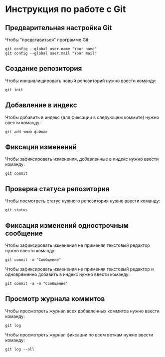 # **Инструкция по работе с Git**

## Предварительная настройка Git

Чтобы "представиться" программе Git:

    git config --global user.name "Your name"
    git config --global user.mail "Your mail"

## Создание репозитория

Чтобы инициалищировать новый репозиторий нужно ввести команду:

    git init

## Добавление в индекс

Чтобы добавить в индекс (для фиксации в следующем коммите) нужно ввести команду:

    git add <имя файла>

## Фиксация изменений

Чтобы зафиксировать изменения, добавленные в индекс нужно ввести команду:

    git commit

## Проверка статуса репозитория

Чтобы посмотреть статус нужного репозитория нужно ввести команду:

    git status

## Фиксация изменений однострочным сообщение

Чтобы зафиксировать изменения не применяя текстовый редактор нужно ввести команду:

    git commit -m "Сообщение"

Чтобы зафиксировать изменения не применяя текстовый редактор и одновременно добавить в индекс нужно ввести команду:

    git commit -a -m "Сообщение"

## Просмотр журнала коммитов

Чтобы просмотреть журнал всех добавленных коммитов нужно ввести команду:

    git log

Чтобы просмотреть журнал фиксации по всем веткам нужно ввести команду:

    git log --all
